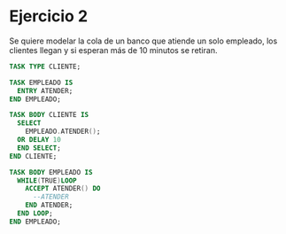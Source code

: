 # Ejercicio 2

Se quiere modelar la cola de un banco que atiende un solo empleado, los clientes llegan y si esperan más de 10 minutos se retiran.

```ada
TASK TYPE CLIENTE;

TASK EMPLEADO IS
  ENTRY ATENDER;
END EMPLEADO;

TASK BODY CLIENTE IS
  SELECT
    EMPLEADO.ATENDER();
  OR DELAY 10
  END SELECT;
END CLIENTE;

TASK BODY EMPLEADO IS
  WHILE(TRUE)LOOP
    ACCEPT ATENDER() DO
      --ATENDER
    END ATENDER;
  END LOOP;
END EMPLEADO;
```
